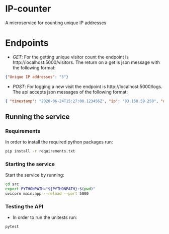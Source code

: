 # IP-counter
A microservice for counting unique IP addresses

# Endpoints

- *GET*: For the getting unique visitor count  the endpoint is http://localhost:5000/visitors. The return on a get is json message with the following format:
```json
{"Unique IP addresses": "5"}
```
- *POST*: For logging a new visit the endpoint is http://localhost:5000/logs. The api accepts json messages of
the following format:

```json
{ "timestamp": "2020-06-24T15:27:00.123456Z", "ip": "83.150.59.250", "url": "..." }
```

## Running the service
### Requirements

In order to install the required python packages run:

```bash
pip install -r requirements.txt
```

### Starting the service

Start the service by running:

```bash
cd src
export PYTHONPATH="${PYTHONPATH}:$(pwd)"
uvicorn main:app --reload --port 5000
```

### Testing the API

- In order to run the unitests run:

```bash
pytest
```



